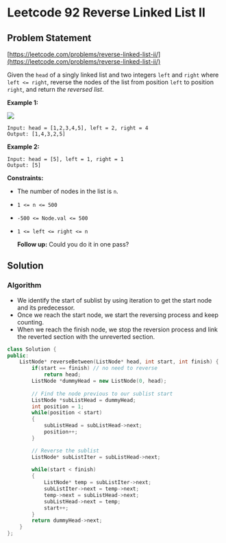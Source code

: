 # Leetcode 92 Reverse Linked List II

## Problem Statement

[https://leetcode.com/problems/reverse-linked-list-ii/](https://leetcode.com/problems/reverse-linked-list-ii/)

Given the `head` of a singly linked list and two integers `left` and `right` where `left <= right`, reverse the nodes of the list from position `left` to position `right`, and return _the reversed list_.

**Example 1:** 

![](https://assets.leetcode.com/uploads/2021/02/19/rev2ex2.jpg)

```text
Input: head = [1,2,3,4,5], left = 2, right = 4
Output: [1,4,3,2,5]
```

**Example 2:**

```text
Input: head = [5], left = 1, right = 1
Output: [5]
```

**Constraints:**

* The number of nodes in the list is `n`.
* `1 <= n <= 500`
* `-500 <= Node.val <= 500`
* `1 <= left <= right <= n`

  **Follow up:** Could you do it in one pass?

## Solution

### Algorithm

* We identify the start of sublist by using iteration to get the start node and its predecessor.
* Once we reach the start node, we start the reversing process and keep counting.
* When we reach the finish node, we stop the reversion process and link the reverted section with the unreverted section.

```cpp
class Solution {
public:
    ListNode* reverseBetween(ListNode* head, int start, int finish) {
        if(start == finish) // no need to reverse
            return head; 
        ListNode *dummyHead = new ListNode(0, head);
        
        // Find the node previous to our sublist start
        ListNode *subListHead = dummyHead;
        int position = 1;
        while(position < start)
        {
            subListHead = subListHead->next;
            position++;
        }

        // Reverse the sublist
        ListNode* subListIter = subListHead->next;
        
        while(start < finish)
        {
            ListNode* temp = subListIter->next;
            subListIter->next = temp->next;
            temp->next = subListHead->next;
            subListHead->next = temp;
            start++;
        }
        return dummyHead->next;
    }
};
```

